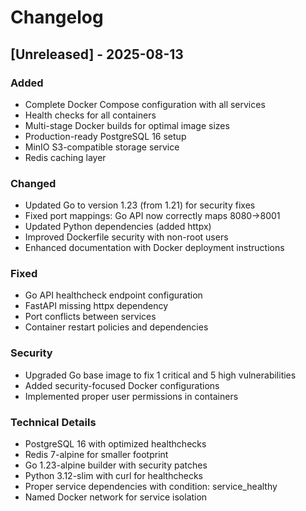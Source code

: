# Changelog

## [Unreleased] - 2025-08-13

### Added

- Complete Docker Compose configuration with all services
- Health checks for all containers
- Multi-stage Docker builds for optimal image sizes
- Production-ready PostgreSQL 16 setup
- MinIO S3-compatible storage service
- Redis caching layer

### Changed

- Updated Go to version 1.23 (from 1.21) for security fixes
- Fixed port mappings: Go API now correctly maps 8080->8001
- Updated Python dependencies (added httpx)
- Improved Dockerfile security with non-root users
- Enhanced documentation with Docker deployment instructions

### Fixed

- Go API healthcheck endpoint configuration
- FastAPI missing httpx dependency
- Port conflicts between services
- Container restart policies and dependencies

### Security

- Upgraded Go base image to fix 1 critical and 5 high vulnerabilities
- Added security-focused Docker configurations
- Implemented proper user permissions in containers

### Technical Details

- PostgreSQL 16 with optimized healthchecks
- Redis 7-alpine for smaller footprint
- Go 1.23-alpine builder with security patches
- Python 3.12-slim with curl for healthchecks
- Proper service dependencies with condition: service_healthy
- Named Docker network for service isolation
